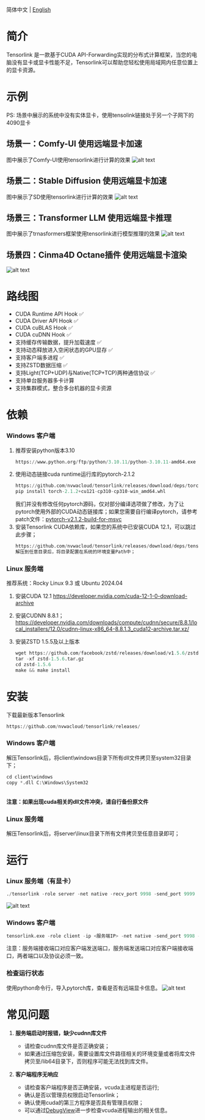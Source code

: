 简体中文 | [English](README.md)

# 简介

Tensorlink 是一款基于CUDA API-Forwarding实现的分布式计算框架，当您的电脑没有显卡或显卡性能不足，Tensorlink可以帮助您轻松使用局域网内任意位置上的显卡资源。

# 示例
PS: 场景中展示的系统中没有实体显卡，使用tensolink链接处于另一个子网下的4090显卡
## 场景一：Comfy-UI 使用远端显卡加速
图中展示了Comfy-UI使用tensorlink进行计算的效果
![alt text](assets/6.gif)
## 场景二：Stable Diffusion 使用远端显卡加速
图中展示了SD使用tensorlink进行计算的效果
![alt text](assets/3.gif)
## 场景三：Transformer LLM 使用远端显卡推理
图中展示了trnasformers框架使用tensorlink进行模型推理的效果
![alt text](assets/4.gif)
## 场景四：Cinma4D Octane插件 使用远端显卡渲染
![alt text](assets/5.gif)
# 路线图

- CUDA Runtime API Hook ✅
- CUDA Driver API Hook ✅
- CUDA cuBLAS Hook ✅
- CUDA cuDNN Hook ✅
- 支持缓存传输数据，提升加载速度 ✅
- 支持动态释放进入空闲状态的GPU显存 ✅
- 支持客户端多进程 ✅
- 支持ZSTD数据压缩 ✅
- 支持Light(TCP+UDP)与Native(TCP+TCP)两种通信协议 ✅
- 支持单台服务器多卡计算
- 支持集群模式，整合多台机器的显卡资源

# 依赖

### Windows 客户端

1. 推荐安装python版本3.10
    ```python
    https://www.python.org/ftp/python/3.10.11/python-3.10.11-amd64.exe
    ```
2. 使用动态链接cuda runtime运行库的pytorch-2.1.2
    ```python
    https://github.com/nvwacloud/tensorlink/releases/download/deps/torch-2.1.2+cu121-cp310-cp310-win_amd64.whl
    pip install torch-2.1.2+cu121-cp310-cp310-win_amd64.whl
    ```
    我们并没有修改任何pytorch源码，仅对部分编译选项做了修改，为了让pytorch使用外部的CUDA动态链接库；如果您需要自行编译pytorch，请参考patch文件：[pytorch-v2.1.2-build-for-msvc](https://github.com/nvwacloud/tensorlink/blob/master/pytorch/pytorch-v2.1.2-build-for-msvc.patch)
3. 安装Tensorlink CUDA依赖库，如果您的系统中已安装CUDA 12.1，可以跳过此步骤；
    ```python
    https://github.com/nvwacloud/tensorlink/releases/download/deps/tensorlink_cuda_deps.zip
    解压到任意目录后，将目录配置在系统的环境变量Path中；
    ```

### Linux 服务端

推荐系统：Rocky Linux 9.3 或 Ubuntu 2024.04

1. 安装CUDA 12.1
    https://developer.nvidia.com/cuda-12-1-0-download-archive

2. 安装CUDNN 8.8.1；
    https://developer.nvidia.com/downloads/compute/cudnn/secure/8.8.1/local_installers/12.0/cudnn-linux-x86_64-8.8.1.3_cuda12-archive.tar.xz/

3. 安装ZSTD 1.5.5及以上版本
    ```python
    wget https://github.com/facebook/zstd/releases/download/v1.5.6/zstd-1.5.6.tar.gz
    tar -xf zstd-1.5.6.tar.gz
    cd zstd-1.5.6
    make && make install
    ```

# 安装
下载最新版本Tensorlink
```python
https://github.com/nvwacloud/tensorlink/releases/
``` 

### Windows 客户端
  解压Tensorlink后，将client\windows目录下所有dll文件拷贝至system32目录下；
  ```python
  cd client\windows
  copy *.dll C:\Windows\System32
  ```
  <br><b>注意：如果出现cuda相关的dll文件冲突，请自行备份原文件</b>

### Linux 服务端
  解压Tensorlink后，将server\linux目录下所有文件拷贝至任意目录即可；

# 运行

### Linux 服务端（有显卡）
```python
./tensorlink -role server -net native -recv_port 9998 -send_port 9999
```
 ![alt text](assets/1.png)

### Windows 客户端
```python
tensorlink.exe -role client -ip <服务端IP> -net native -send_port 9998 -recv_port 9999
```
注意：服务端接收端口对应客户端发送端口，服务端发送端口对应客户端接收端口，两者端口以及协议必须一致。

### 检查运行状态
  使用python命令行，导入pytorch库，查看是否有远端显卡信息。
  ![alt text](assets/2.png)

# 常见问题

1. <b>服务端启动时报错，缺少cudnn库文件</b>
    - 请检查cudnn库文件是否正确安装；
    - 如果通过压缩包安装，需要设置库文件路径相关的环境变量或者将库文件拷贝至/lib64目录下，否则程序可能无法找到库文件。

2. <b>客户端程序无响应</b>
    - 请检查客户端程序是否正确安装，vcuda主进程是否运行;
    - 确认是否以管理员权限启动Tensorlink；
    - 确认使用cuda的第三方程序是否具有管理员权限；
    - 可以通过[DebugView](https://download.sysinternals.com/files/DebugView.zip)进一步检查vcuda进程输出的相关信息。
